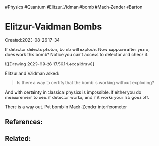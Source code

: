 #Physics #Quantum #Elitzur_Vidman #bomb #Mach-Zender #Barton 

# Elitzur-Vaidman Bombs

Created:2023-08-26 17-34


If detector detects photon, bomb will explode. Now suppose after years, does work this bomb? Notice you can't access to detector and check it.

![[Drawing 2023-08-26 17.56.14.excalidraw]]


 

Elitzur and Vaidman asked:
> Is there a way to certify that the bomb is working without exploding?


And with certainty in classical physics is impossible. If either you do measurement to see. if detector works, and if it works your lab goes off.

There is a way out. Put bomb in Mach-Zender interferometer.





## References:

## Related:




